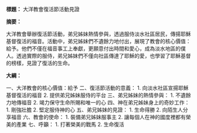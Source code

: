 **標題：** 大洋教會復活節活動見證

**摘要：**

大洋教會舉辦復活節活動，弟兄姊妹熱情參與，透過服侍淡水社區居民，傳揚耶穌基督復活的福音。活動中，弟兄姊妹們不遺餘力地付出，展現了教會的核心價值：給予。他們不僅在福音事工上奉獻，更願意付出時間和愛心，成為淡水地區的僕人。透過實際的服侍，弟兄姊妹們不僅向社區傳達了耶穌的愛，也學習了耶穌基督的榜樣，見證了復活的生命。

**大綱：**

一、大洋教會的核心價值：給予
二、復活節活動的意義：
    1. 向淡水社區宣揚耶穌基督復活的福音
    2. 提供弟兄姊妹服侍的平台
三、弟兄姊妹的熱情參與：
    1. 不遺餘力地傳福音
    2. 竭力保守生命所賜和唯一的心
四、神在弟兄姊妹身上的奇妙工作：
    1. 剛強壯膽
    2. 堅定服侍神的心
五、弟兄姊妹的見證：
    1. 生命得勝
    2. 向陌生人分享福音
六、教會的使命：
    1. 裝備弟兄姊妹服事主
    2. 讓每個人在神的國度裡都有榮美的產業
七、呼籲：
    1. 打著榮美的戰馬
    2. 生命復活